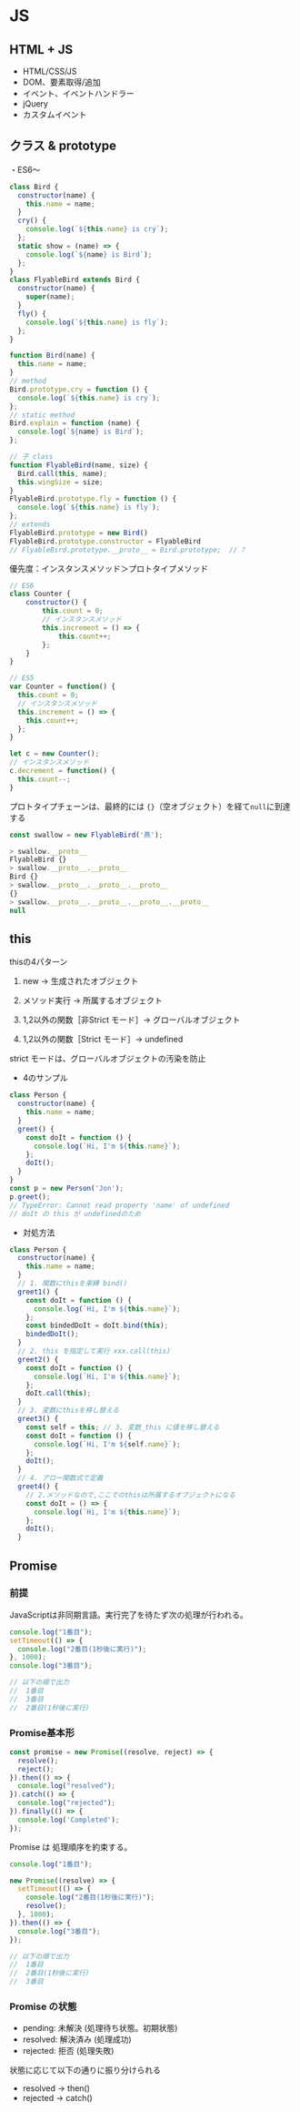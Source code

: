 # JS

## HTML + JS

- HTML/CSS/JS
- DOM、要素取得/追加
- イベント、イベントハンドラー
- jQuery
- カスタムイベント

## クラス & prototype

・ES6～

```js
class Bird {
  constructor(name) {
    this.name = name;
  }
  cry() {
    console.log(`${this.name} is cry`);
  };
  static show = (name) => {
    console.log(`${name} is Bird`);
  };
}
class FlyableBird extends Bird {
  constructor(name) {
    super(name);
  }
  fly() {
    console.log(`${this.name} is fly`);
  };
}
```

```js
function Bird(name) {
  this.name = name;
}
// method
Bird.prototype.cry = function () {
  console.log(`${this.name} is cry`);
};
// static method
Bird.explain = function (name) {
  console.log(`${name} is Bird`);
};

// 子 class
function FlyableBird(name, size) {
  Bird.call(this, name);
  this.wingSize = size;
}
FlyableBird.prototype.fly = function () {
  console.log(`${this.name} is fly`);
};
// extends
FlyableBird.prototype = new Bird()
FlyableBird.prototype.constructor = FlyableBird
// FlyableBird.prototype.__proto__ = Bird.prototype;  // ?
```

優先度：インスタンスメソッド＞プロトタイプメソッド

```js
// ES6
class Counter {
    constructor() {
        this.count = 0;
        // インスタンスメソッド
        this.increment = () => {
            this.count++;
        };
    }
}

// ES5
var Counter = function() {
  this.count = 0;
  // インスタンスメソッド
  this.increment = () => {
    this.count++;
  };
}

let c = new Counter();
// インスタンスメソッド
c.decrement = function() {
  this.count--;
}

```

プロトタイプチェーンは、最終的には `{}`（空オブジェクト）を経て`null`に到達する

```js
const swallow = new FlyableBird('燕');

> swallow.__proto__
FlyableBird {}
> swallow.__proto__.__proto__
Bird {}
> swallow.__proto__.__proto__.__proto__
{}
> swallow.__proto__.__proto__.__proto__.__proto__
null
```

## this

thisの4パターン

1. new -> 生成されたオブジェクト

2. メソッド実行 -> 所属するオブジェクト

3. 1,2以外の関数［非Strict モード］-> グローバルオブジェクト

4. 1,2以外の関数［Strict モード］-> undefined

strict モードは、グローバルオブジェクトの汚染を防止

- 4のサンプル

```js
class Person {
  constructor(name) {
    this.name = name;
  }
  greet() {
    const doIt = function () {
      console.log(`Hi, I'm ${this.name}`);
    };
    doIt();
  }
}
const p = new Person('Jon');
p.greet(); 
// TypeError: Cannot read property 'name' of undefined 
// doIt の this が undefinedのため
```

- 対処方法

```js
class Person {
  constructor(name) {
    this.name = name;
  }
  // 1. 関数にthisを束縛 bind()
  greet1() {
    const doIt = function () {
      console.log(`Hi, I'm ${this.name}`);
    };
    const bindedDoIt = doIt.bind(this); 
    bindedDoIt();
  }
  // 2. this を指定して実行 xxx.call(this)
  greet2() {
    const doIt = function () {
      console.log(`Hi, I'm ${this.name}`);
    };
    doIt.call(this); 
  }
  // 3. 変数にthisを移し替える
  greet3() {
    const self = this; // 3. 変数_this に値を移し替える
    const doIt = function () {
      console.log(`Hi, I'm ${self.name}`);
    };
    doIt();
  }
  // 4. アロー関数式で定義
  greet4() {
    // 2.メソッドなので,ここでのthisは所属するオブジェクトになる
    const doIt = () => { 
      console.log(`Hi, I'm ${this.name}`);
    };
    doIt();
  }
```

## Promise

### 前提

JavaScriptは非同期言語。実行完了を待たず次の処理が行われる。

```js
console.log("1番目");
setTimeout(() => {
  console.log("2番目(1秒後に実行)");
}, 1000);
console.log("3番目");

// 以下の順で出力
//  1番目
//  3番目
//  2番目(1秒後に実行)
```

### Promise基本形

```js
const promise = new Promise((resolve, reject) => {
  resolve();
  reject();
}).then(() => {
  console.log("resolved");
}).catch(() => {
  console.log("rejected");
}).finally(() => {
  console.log('Completed');
});
```

Promise は 処理順序を約束する。

```js
console.log("1番目");

new Promise((resolve) => {
  setTimeout(() => {
    console.log("2番目(1秒後に実行)");
    resolve();
  }, 1000);
}).then(() => {
  console.log("3番目");
});

// 以下の順で出力
//  1番目
//  2番目(1秒後に実行)
//  3番目
```

### Promise の状態

- pending: 未解決 (処理待ち状態。初期状態)
- resolved: 解決済み (処理成功)
- rejected: 拒否 (処理失敗)

状態に応じて以下の通りに振り分けられる

- resolved -> then()
- rejected -> catch()

